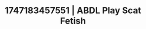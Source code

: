 ---
categories:
- Choking kink
- Erotic friction
- Dark fantasy erotica
- Authentic sex
- Barefoot beauty
image: /assets/images/1747183457551.jpg
layout: post
seo:
  description: Featured content with premium Scat Fetish, ABDL Play. HD images available.
  keywords: Scat Fetish, ABDL Play
  og_image: /assets/images/1747183457551.jpg
  schema_type: VisualArtwork
tags:
- ABDL Play
- Scat Fetish
- '#1747183457551'
title: 1747183457551 | ABDL Play Scat Fetish
---